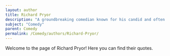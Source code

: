 ```yaml
---
layout: author
title: Richard Pryor
description: "A groundbreaking comedian known for his candid and often controversial takes on race, identity, and personal experiences, Pryor's influence on stand-up can still be felt today."
subject: "Comedy"
parent: Comedy
permalink: /Comedy/authors/Richard-Pryor/
---
```


Welcome to the page of Richard Pryor! Here you can find their quotes.
